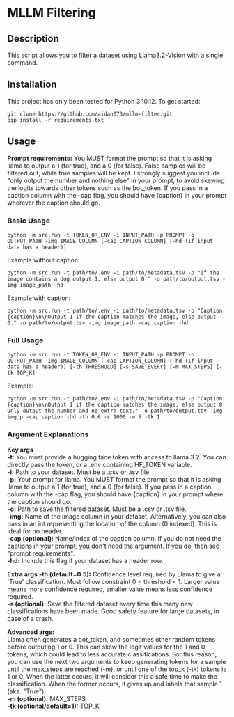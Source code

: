 # MLLM Filtering

## Description
This script allows you to filter a dataset using Llama3.2-Vision with a single command.

## Installation

This project has only been tested for Python 3.10.12. To get started:

```
git clone https://github.com/aidan073/mllm-filter.git
pip install -r requirements.txt
```

## Usage
**Prompt requirements:** You MUST format the prompt so that it is asking llama to output a 1 (for true), and a 0 (for false). False samples will be filtered out, while true samples will be kept. I strongly suggest you include "only output the number and nothing else" in your prompt, to avoid skewing the logits towards other tokens such as the bot_token. If you pass in a caption column with the -cap flag, you should have {caption} in your prompt wherever the caption should go.

### Basic Usage
```
python -m src.run -t TOKEN_OR_ENV -i INPUT_PATH -p PROMPT -o OUTPUT_PATH -img IMAGE_COLUMN [-cap CAPTION_COLUMN] [-hd (if input data has a header)]
```
Example without caption:
```
python -m src.run -t path/to/.env -i path/to/metadata.tsv -p "If the image contains a dog output 1, else output 0." -o path/to/output.tsv -img image_path -hd
```
Example with caption:
```
python -m src.run -t path/to/.env -i path/to/metadata.tsv -p "Caption: {caption}\n\nOutput 1 if the caption matches the image, else output 0." -o path/to/output.tsv -img image_path -cap caption -hd
```

### Full Usage
```
python -m src.run -t TOKEN_OR_ENV -i INPUT_PATH -p PROMPT -o OUTPUT_PATH -img IMAGE_COLUMN [-cap CAPTION_COLUMN] [-hd (if input data has a header)] [-th THRESHOLD] [-s SAVE_EVERY] [-m MAX_STEPS] [-tk TOP_K]
```
Example:
```
python -m src.run -t path/to/.env -i path/to/metadata.tsv -p "Caption: {caption}\n\nOutput 1 if the caption matches the image, else output 0. Only output the number and no extra text." -o path/to/output.tsv -img img_p -cap caption -hd -th 0.6 -s 1000 -m 5 -tk 1
```

### Argument Explanations  
**Key args**  
**-t:** You must provide a hugging face token with access to llama 3.2. You can directly pass the token, or a .env containing HF_TOKEN variable.  
**-i:** Path to your dataset. Must be a .csv or .tsv file.  
**-p:** Your prompt for llama. You MUST format the prompt so that it is asking llama to output a 1 (for true), and a 0 (for false). If you pass in a caption column with the -cap flag, you should have {caption} in your prompt where the caption should go.  
**-o:** Path to save the filtered dataset. Must be a .csv or .tsv file.  
**-img:** Name of the image column in your dataset. Alternatively, you can also pass in an int representing the location of the column (0 indexed). This is ideal for no header.  
**-cap (optional):** Name/index of the caption column. If you do not need the captions in your prompt, you don't need the argument. If you do, then see "prompt requirements".  
**-hd:** Include this flag if your dataset has a header row.  
  
**Extra args**
**-th (default=0.5):** Confidence level required by Llama to give a 'True' classification. Must follow constraint 0 < threshold < 1. Larger value means more confidence required, smaller value means less confidence required.  
**-s (optional):** Save the filtered dataset every time this many new classifications have been made. Good safety feature for large datasets, in case of a crash.  
  
**Advanced args:**  
Llama often generates a bot_token, and sometimes other random tokens before outputing 1 or 0. This can skew the logit values for the 1 and 0 tokens, which could lead to less accurate classifications. For this reason, you can use the next two arguments to keep generating tokens for a sample until the max_steps are reached (-m), or until one of the top_k (-tk) tokens is 1 or 0. When the latter occurs, it will consider this a safe time to make the classification. When the former occurs, it gives up and labels that sample 1 (aka. "True").  
**-m (optional):** MAX_STEPS  
**-tk (optional/default=1):** TOP_K